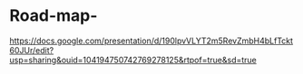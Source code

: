 # Road-map-
https://docs.google.com/presentation/d/190lpvVLYT2m5RevZmbH4bLfTckt60JUr/edit?usp=sharing&ouid=104194750742769278125&rtpof=true&sd=true
